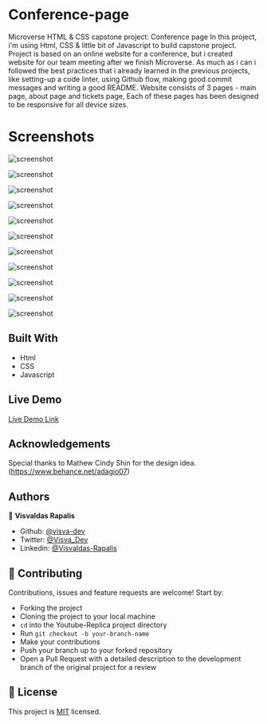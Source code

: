 # Conference-page
Microverse HTML &amp; CSS capstone project: Conference page
In this project, i'm using Html, CSS & little bit of Javascript to build capstone project.
Project is based on an online website for a conference, but i created website for our team meeting after we finish Microverse.
As much as i can i followed the best practices that i already learned in the previous projects, like setting-up a code linter, using Github flow, making good commit messages and writing a good README.
Website consists of 3 pages - main page, about page and tickets page, Each of these pages has been designed to be responsive for all device sizes.

# Screenshots

![screenshot](./images/1zq9xPl.png)

![screenshot](./images/kgdNcI8.png)

![screenshot](./images/2QOcw7g.png)

![screenshot](./images/3uPXxi8.png)

![screenshot](./images/9NksFSq.png)

![screenshot](./images/b09KLFy.png)

![screenshot](./images/ZYSZd8l.png)

![screenshot](./images/crvCqlh.png)

![screenshot](./images/YxQfDc7.png)

![screenshot](./images/qKs3lMO.png)

![screenshot](./images/XriuT3V.png)

## Built With

- Html
- CSS
- Javascript

## Live Demo

[Live Demo Link](https://rawcdn.githack.com/visva-dev/Conference-page/6dba3fbb8d63c5b104a7ac55af8fdcbb84615cd6/index.html)


## Acknowledgements

Special thanks to Mathew Cindy Shin for the design idea.
(https://www.behance.net/adagio07)


## Authors

👤 **Visvaldas Rapalis**

- Github: [@visva-dev](https://github.com/visva-dev)
- Twitter: [@Visva_Dev](https://twitter.com/Visva_Dev)
- Linkedin: [@Visvaldas-Rapalis](https://www.linkedin.com/in/visvaldas-rapalis/)

## 🤝 Contributing

Contributions, issues and feature requests are welcome! Start by:

- Forking the project
- Cloning the project to your local machine
- `cd` into the Youtube-Replica project directory
- Run `git checkout -b your-branch-name`
- Make your contributions
- Push your branch up to your forked repository
- Open a Pull Request with a detailed description to the development branch of the original project for a review

## 📝 License

This project is [MIT](https://opensource.org/licenses/MIT) licensed.
